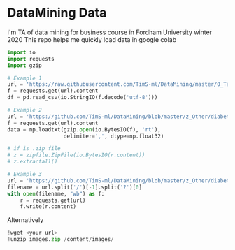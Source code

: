 # DataMining Data

I'm TA of data mining for business course in Fordham University winter 2020
This repo helps me quickly load data in google colab

```python
import io
import requests
import gzip

# Example 1
url = 'https://raw.githubusercontent.com/TimS-ml/DataMining/master/0_TakeHome/0x01_conversion_project.csv'
f = requests.get(url).content
df = pd.read_csv(io.StringIO(f.decode('utf-8')))

# Example 2
url = 'https://github.com/TimS-ml/DataMining/blob/master/z_Other/diabetes.csv.gz?raw=true'
f = requests.get(url).content
data = np.loadtxt(gzip.open(io.BytesIO(f), 'rt'),
                  delimiter=',', dtype=np.float32)

# if is .zip file
# z = zipfile.ZipFile(io.BytesIO(r.content))
# z.extractall()

# Example 3
url = 'https://github.com/TimS-ml/DataMining/blob/master/z_Other/diabetes.csv.gz?raw=true'
filename = url.split('/')[-1].split('?')[0]
with open(filename, "wb") as f:
    r = requests.get(url)
    f.write(r.content)
```

Alternatively
```python
!wget <your url>
!unzip images.zip /content/images/
```
